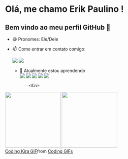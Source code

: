 # Olá, me chamo Erik Paulino ! 
## Bem vindo ao meu perfil GitHub 👋
          
- 😄 Pronomes: Ele/Dele          
- 📫 Como entrar em contato comigo:
  <div>
    <a href="https://www.linkedin.com/in/erik-paulino-bb0a021b9" target="_blank"><img loading="lazy" src="https://img.shields.io/badge/-LinkedIn-%230077B5?style=for-the-badge&logo=linkedin&logoColor=white" target="_blank"></a>
    <a href = "mailto:contato@seu-usuário-aqui"><img loading="lazy" src="https://img.shields.io/badge/Gmail-D14836?style=for-the-badge&logo=gmail&logoColor=white" target="_blank"></a>
  </div> 

  - 🌱 Atualmente estou aprendendo             
            <img src="https://cdn.jsdelivr.net/gh/devicons/devicon@latest/icons/html5/html5-original.svg" />
             <img src="https://cdn.jsdelivr.net/gh/devicons/devicon@latest/icons/css3/css3-original.svg" />
            <img src="https://cdn.jsdelivr.net/gh/devicons/devicon@latest/icons/trello/trello-original.svg" />
            <img src="https://cdn.jsdelivr.net/gh/devicons/devicon@latest/icons/figma/figma-original.svg" />
            <img src="https://cdn.jsdelivr.net/gh/devicons/devicon@latest/icons/git/git-original.svg" />




            <div>
<a href="https://github.com/ErikPaulino87">
<img loading="lazy" height="180em" src="https://github-readme-stats.vercel.app/api/top-langs/?username=ErikPaulino87&layout=compact&langs_count=7&theme=dracula"/>
<img loading="lazy" height="180em" src="https://github-readme-stats.vercel.app/api?username=ErikPaulino87&show_icons=true&theme=dracula&include_all_commits=true&count_private=true"/>
</div>

<div class="tenor-gif-embed" data-postid="17761682" data-share-method="host" data-aspect-ratio="2" data-width="100%"><a href="https://tenor.com/view/coding-kira-lena-urzendowsky-how-to-sell-drugs-online-fast-hacking-gif-17761682">Coding Kira GIF</a>from <a href="https://tenor.com/search/coding-gifs">Coding GIFs</a></div> <script type="text/javascript" async src="https://tenor.com/embed.js"></script>



